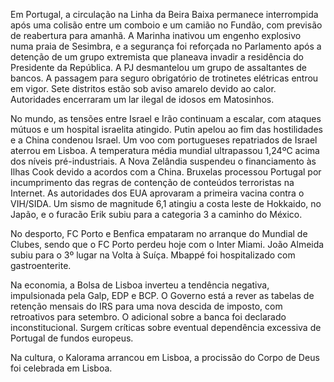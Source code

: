 Em Portugal, a circulação na Linha da Beira Baixa permanece interrompida após uma colisão entre um comboio e um camião no Fundão, com previsão de reabertura para amanhã. A Marinha inativou um engenho explosivo numa praia de Sesimbra, e a segurança foi reforçada no Parlamento após a detenção de um grupo extremista que planeava invadir a residência do Presidente da República. A PJ desmantelou um grupo de assaltantes de bancos. A passagem para seguro obrigatório de trotinetes elétricas entrou em vigor. Sete distritos estão sob aviso amarelo devido ao calor. Autoridades encerraram um lar ilegal de idosos em Matosinhos.

No mundo, as tensões entre Israel e Irão continuam a escalar, com ataques mútuos e um hospital israelita atingido. Putin apelou ao fim das hostilidades e a China condenou Israel. Um voo com portugueses repatriados de Israel aterrou em Lisboa.  A temperatura média mundial ultrapassou 1,24ºC acima dos níveis pré-industriais. A Nova Zelândia suspendeu o financiamento às Ilhas Cook devido a acordos com a China. Bruxelas processou Portugal por incumprimento das regras de contenção de conteúdos terroristas na Internet. As autoridades dos EUA aprovaram a primeira vacina contra o VIH/SIDA. Um sismo de magnitude 6,1 atingiu a costa leste de Hokkaido, no Japão, e o furacão Erik subiu para a categoria 3 a caminho do México.

No desporto, FC Porto e Benfica empataram no arranque do Mundial de Clubes, sendo que o FC Porto perdeu hoje com o Inter Miami. João Almeida subiu para o 3º lugar na Volta à Suíça. Mbappé foi hospitalizado com gastroenterite.

Na economia, a Bolsa de Lisboa inverteu a tendência negativa, impulsionada pela Galp, EDP e BCP. O Governo está a rever as tabelas de retenção mensais do IRS para uma nova descida de imposto, com retroativos para setembro. O adicional sobre a banca foi declarado inconstitucional. Surgem críticas sobre eventual dependência excessiva de Portugal de fundos europeus.

Na cultura, o Kalorama arrancou em Lisboa, a procissão do Corpo de Deus foi celebrada em Lisboa.